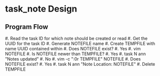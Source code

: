 # task_note Design

## Program Flow

#. Read the task ID for which note should be created or read
#. Get the UUID for the task ID
#. Generate NOTEFILE name
#. Create TEMPFILE with name UUID contained within
#. Does NOTEFILE exist?
	#. Yes
		#. vim NOTEFILE
		#. Is NOTEFILE newer than TEMPFILE?
			#. Yes
				#. task N ann "Notes updated"
	#. No
		#. vim -c ":0r TEMPFILE" NOTEFILE
		#. Does NOTEFILE exist?
			#. Yes
				#. task N ann "Note Location: NOTEFILE"
#. Delete TEMPFILE

